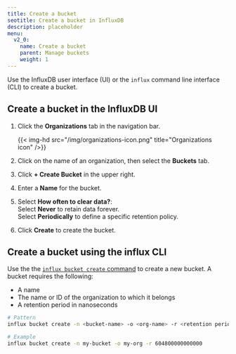 ```yaml
---
title: Create a bucket
seotitle: Create a bucket in InfluxDB
description: placeholder
menu:
  v2_0:
    name: Create a bucket
    parent: Manage buckets
    weight: 1
---
```


Use the InfluxDB user interface (UI) or the `influx` command line interface (CLI)
to create a bucket.

## Create a bucket in the InfluxDB UI

1. Click the **Organizations** tab in the navigation bar.

    {{< img-hd src="/img/organizations-icon.png" title="Organizations icon" />}}

2. Click on the name of an organization, then select the **Buckets** tab.
3. Click **+ Create Bucket** in the upper right.
4. Enter a **Name** for the bucket.
5. Select **How often to clear data?**:  
    Select **Never** to retain data forever.  
    Select **Periodically** to define a specific retention policy.
5. Click **Create** to create the bucket.

## Create a bucket using the influx CLI
Use the the [`influx bucket create` command](/v2.0/reference/cli/influx/bucket/create)
to create a new bucket. A bucket requires the following:

- A name
- The name or ID of the organization to which it belongs
- A retention period in nanoseconds

```sh
# Pattern
influx bucket create -n <bucket-name> -o <org-name> -r <retention period in nanoseconds>

# Example
influx bucket create -n my-bucket -o my-org -r 604800000000000
```
